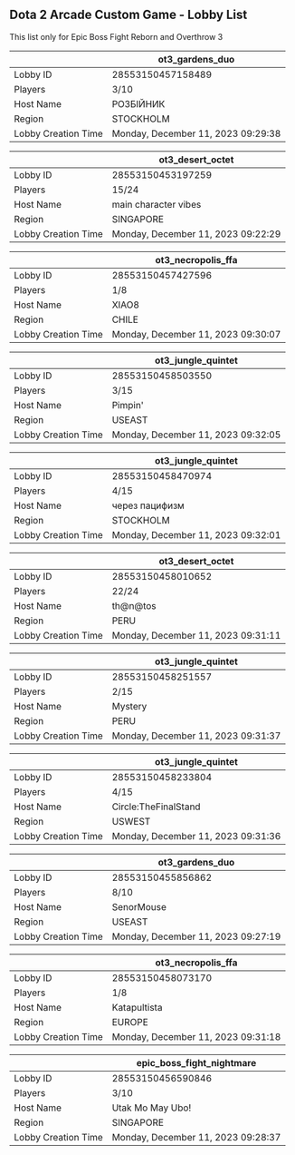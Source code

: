 ## Dota 2 Arcade Custom Game - Lobby List

This list only for Epic Boss Fight Reborn and Overthrow 3

|  | ot3_gardens_duo |
| ------ | ------ |
| Lobby ID | 28553150457158489 |
| Players | 3/10 |
| Host Name | РОЗБІЙНИК |
| Region | STOCKHOLM |
| Lobby Creation Time | Monday, December 11, 2023 09:29:38 |


|  | ot3_desert_octet |
| ------ | ------ |
| Lobby ID | 28553150453197259 |
| Players | 15/24 |
| Host Name | main character vibes |
| Region | SINGAPORE |
| Lobby Creation Time | Monday, December 11, 2023 09:22:29 |


|  | ot3_necropolis_ffa |
| ------ | ------ |
| Lobby ID | 28553150457427596 |
| Players | 1/8 |
| Host Name | XIAO8 |
| Region | CHILE |
| Lobby Creation Time | Monday, December 11, 2023 09:30:07 |


|  | ot3_jungle_quintet |
| ------ | ------ |
| Lobby ID | 28553150458503550 |
| Players | 3/15 |
| Host Name | Pimpin' |
| Region | USEAST |
| Lobby Creation Time | Monday, December 11, 2023 09:32:05 |


|  | ot3_jungle_quintet |
| ------ | ------ |
| Lobby ID | 28553150458470974 |
| Players | 4/15 |
| Host Name | через пацифизм |
| Region | STOCKHOLM |
| Lobby Creation Time | Monday, December 11, 2023 09:32:01 |


|  | ot3_desert_octet |
| ------ | ------ |
| Lobby ID | 28553150458010652 |
| Players | 22/24 |
| Host Name | th@n@tos |
| Region | PERU |
| Lobby Creation Time | Monday, December 11, 2023 09:31:11 |


|  | ot3_jungle_quintet |
| ------ | ------ |
| Lobby ID | 28553150458251557 |
| Players | 2/15 |
| Host Name | Mystery |
| Region | PERU |
| Lobby Creation Time | Monday, December 11, 2023 09:31:37 |


|  | ot3_jungle_quintet |
| ------ | ------ |
| Lobby ID | 28553150458233804 |
| Players | 4/15 |
| Host Name | Circle:TheFinalStand |
| Region | USWEST |
| Lobby Creation Time | Monday, December 11, 2023 09:31:36 |


|  | ot3_gardens_duo |
| ------ | ------ |
| Lobby ID | 28553150455856862 |
| Players | 8/10 |
| Host Name | SenorMouse |
| Region | USEAST |
| Lobby Creation Time | Monday, December 11, 2023 09:27:19 |


|  | ot3_necropolis_ffa |
| ------ | ------ |
| Lobby ID | 28553150458073170 |
| Players | 1/8 |
| Host Name | Katapultista |
| Region | EUROPE |
| Lobby Creation Time | Monday, December 11, 2023 09:31:18 |


|  | epic_boss_fight_nightmare |
| ------ | ------ |
| Lobby ID | 28553150456590846 |
| Players | 3/10 |
| Host Name | Utak Mo May Ubo! |
| Region | SINGAPORE |
| Lobby Creation Time | Monday, December 11, 2023 09:28:37 |


